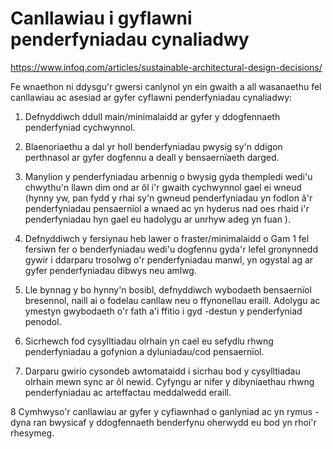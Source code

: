 # Canllawiau i gyflawni penderfyniadau cynaliadwy

<https://www.infoq.com/articles/sustainable-architectural-design-decisions/>

Fe wnaethon ni ddysgu'r gwersi canlynol yn ein gwaith a all wasanaethu fel canllawiau ac asesiad ar gyfer cyflawni penderfyniadau cynaliadwy:

1. Defnyddiwch ddull main/minimalaidd ar gyfer y ddogfennaeth penderfyniad cychwynnol.

2. Blaenoriaethu a dal yr holl benderfyniadau pwysig sy'n ddigon perthnasol ar gyfer dogfennu a deall y bensaernïaeth darged.

3. Manylion y penderfyniadau arbennig o bwysig gyda thempledi wedi'u chwythu'n llawn dim ond ar ôl i'r gwaith cychwynnol gael ei wneud (hynny yw, pan fydd y rhai sy'n gwneud penderfyniadau yn fodlon â'r penderfyniadau pensaernïol a wnaed ac yn hyderus nad oes rhaid i'r penderfyniadau hyn gael eu hadolygu ar unrhyw adeg yn fuan ).

4. Defnyddiwch y fersiynau heb lawer o fraster/minimalaidd o Gam 1 fel fersiwn fer o benderfyniadau wedi'u dogfennu gyda'r lefel gronynnedd gywir i ddarparu trosolwg o'r penderfyniadau manwl, yn ogystal ag ar gyfer penderfyniadau dibwys neu amlwg.

5. Lle bynnag y bo hynny'n bosibl, defnyddiwch wybodaeth bensaernïol bresennol, naill ai o fodelau canllaw neu o ffynonellau eraill. Adolygu ac ymestyn gwybodaeth o'r fath a'i ffitio i gyd -destun y penderfyniad penodol.

6. Sicrhewch fod cysylltiadau olrhain yn cael eu sefydlu rhwng penderfyniadau a gofynion a dyluniadau/cod pensaernïol.

7. Darparu gwirio cysondeb awtomataidd i sicrhau bod y cysylltiadau olrhain mewn sync ar ôl newid. Cyfyngu ar nifer y dibyniaethau rhwng penderfyniadau ac arteffactau meddalwedd eraill.

8 Cymhwyso'r canllawiau ar gyfer y cyfiawnhad o ganlyniad ac yn rymus - dyna ran bwysicaf y ddogfennaeth benderfynu oherwydd eu bod yn rhoi'r rhesymeg.